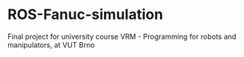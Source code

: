 # ROS-Fanuc-simulation
Final project for university course VRM - Programming for robots and manipulators, at VUT Brno
